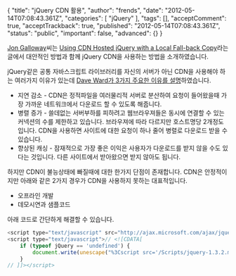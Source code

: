 {
    "title": "jQuery CDN 활용",
    "author": "frends",
    "date": "2012-05-14T07:08:43.361Z",
    "categories": [
        "jQuery"
    ],
    "tags": [],
    "acceptComment": true,
    "acceptTrackback": true,
    "published": "2012-05-14T07:08:43.361Z",
    "status": "public",
    "important": false,
    "advanced": {}
}

[Jon Galloway](http://weblogs.asp.net/jgalloway/default.aspx)씨는 [Using CDN Hosted jQuery with a Local Fall-back Copy](http://weblogs.asp.net/jgalloway/archive/2010/01/21/using-cdn-hosted-jquery-with-a-local-fall-back-copy.aspx)라는 글에서 대안적인 방법과 함께 jQuery CDN을 사용하는 방법을 소개하였습니다.

jQuery같은 공통 자바스크립트 라이브러리를 자신의 서버가 아닌 CDN을 사용해야 하는 여러가지 이유가 있는데 [Dave Ward가 3가지 주요한 이유를 설명](http://encosia.com/2008/12/10/3-reasons-why-you-should-let-google-host-jquery-for-you/)하였습니다.

* 지연 감소 - CDN은 정적파일을 여러물리적 서버로 분산하여 요청이 들어왔을때 가장 가까운 네트워크에서 다운로드 할 수 있도록 해줍니다.
* 병렬 증가 - 쓸데없는 서버부하를 피하려고 웹브라우져들은 동시에 연결할 수 있는 커넥션의 수를 제한하고 있습니다. 브라우져에 따라 다르지만 호스트명당 2개정도 입니다. CDN을 사용하면 사이트에 대한 요청이 하나 줄어 병렬로 다운로드 받을 수 있습니다.
* 향상된 캐싱 - 잠재적으로 가장 좋은 이익은 사용자가 다운로드를 받지 않을 수도 있다는 것입니다. 다른 사이트에서 받아왔으면 받지 않아도 됩니다.

하지만 CDN이 불능상태에 빠질때에 대한 한가지 단점이 존재합니다. CDN은 안정적이지만 아래와 같은 2가지 경우가 CDN을 사용하지 못하는 대표적입니다.

* 오프라인 개발
* 데모시연과 샘플코드

아래 코드로 간단하게 해결할 수 있습니다.

```js
<script type="text/javascript" src="http://ajax.microsoft.com/ajax/jquery/jquery-1.3.2.min.js"></script>
<script type="text/javascript">// <![CDATA[
    if (typeof jQuery == 'undefined') {
        document.write(unescape("%3Cscript src='/Scripts/jquery-1.3.2.min.js' type='text/javascript'%3E%3C/script%3E"));
    }
// ]]></script>
```

